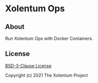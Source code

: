 # Xolentum Ops

## About

Run Xolentum Ops with Docker Containers. 

## License

[BSD-3-Clause License](LICENSE)

Copyright (c) 2021 The Xolentum Project
